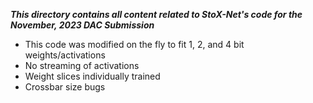 ***This directory contains all content related to StoX-Net's code for the November, 2023 DAC Submission***
- This code was modified on the fly to fit 1, 2, and 4 bit weights/activations
- No streaming of activations
- Weight slices individually trained
- Crossbar size bugs
